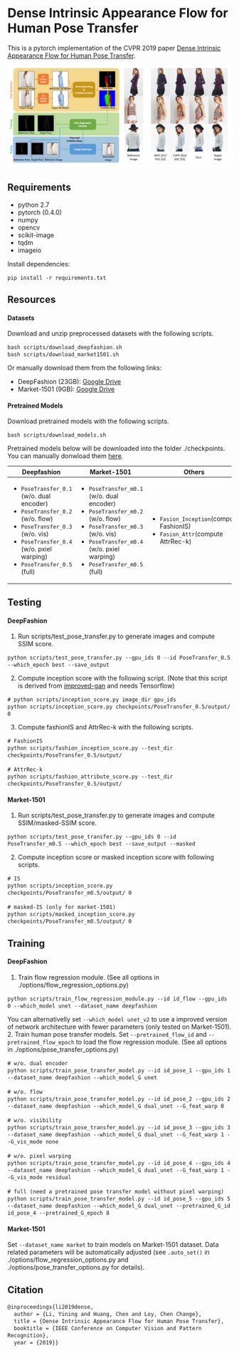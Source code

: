 # Dense Intrinsic Appearance Flow for Human Pose Transfer

This is a pytorch implementation of the CVPR 2019 paper [Dense Intrinsic Appearance Flow for Human Pose Transfer](http://mmlab.ie.cuhk.edu.hk/projects/pose-transfer/).

![fig_intro](imgs/fig_intro.png)

## Requirements
- python 2.7
- pytorch (0.4.0)
- numpy
- opencv
- scikit-image
- tqdm
- imageio

Install dependencies:
```
pip install -r requirements.txt
```

## Resources

#### Datasets
Download and unzip preprocessed datasets with the following scripts.
```
bash scripts/download_deepfashion.sh
bash scripts/download_market1501.sh
```
Or manually download them from the following links:
- DeepFashion (23GB): [Google Drive](https://drive.google.com/file/d/1LbibHhhF7xA7G3hHoHj9I-MvCByzdkvr/view?usp=sharing)
- Market-1501 (9GB): [Google Drive](https://drive.google.com/file/d/16zZJ5f5qOJcgg-cPfmAdso8al-MSWiwu/view?usp=sharing)

#### Pretrained Models
Download pretrained models with the following scripts.
```
bash scripts/download_models.sh
```
Pretrained models below will be downloaded into the folder ./checkpoints. You can manually donwload them [here](https://drive.google.com/file/d/1QHcb1QBGVmGginpsYmer-Q5Aq0HNtBHv/view?usp=sharing).

| Deepfashion | Market-1501 | Others |
|-------------|-------------|--------|
|<ul><li>`PoseTransfer_0.1` (w/o. dual encoder)</li><li>`PoseTransfer_0.2` (w/o. flow)</li><li>`PoseTransfer_0.3` (w/o. vis)</li><li>`PoseTransfer_0.4` (w/o. pxiel warping)</li><li>`PoseTransfer_0.5` (full)</li></ul>|<ul><li>`PoseTransfer_m0.1` (w/o. dual encoder)</li><li>`PoseTransfer_m0.2` (w/o. flow)</li><li>`PoseTransfer_m0.3` (w/o. vis)</li><li>`PoseTransfer_m0.4` (w/o. pxiel warping)</li><li>`PoseTransfer_m0.5` (full)</li></ul>|<ul><li>`Fasion_Inception`(compute FashionIS)</li><li>`Fasion_Attr`(compute AttrRec-k)</li></ul>|

## Testing
#### DeepFashion
1. Run scripts/test_pose_transfer.py to generate images and compute SSIM score.
```
python scripts/test_pose_transfer.py --gpu_ids 0 --id PoseTransfer_0.5 --which_epoch best --save_output
```
2. Compute inception score with the following script. (Note that this script is derived from [improved-gan](https://github.com/openai/improved-gan) and needs Tensorflow)
```
# python scripts/inception_score.py image_dir gpu_ids
python scripts/inception_score.py checkpoints/PoseTransfer_0.5/output/ 0
```
3. Compute fashionIS and AttrRec-k with the following scripts. 
```
# FashionIS
python scripts/fashion_inception_score.py --test_dir checkpoints/PoseTransfer_0.5/output/

# AttrRec-k
python scripts/fashion_attribute_score.py --test_dir checkpoints/PoseTransfer_0.5/output/
```
#### Market-1501
1. Run scripts/test_pose_transfer.py to generate images and compute SSIM/masked-SSIM score.
```
python scripts/test_pose_transfer.py --gpu_ids 0 --id PoseTransfer_m0.5 --which_epoch best --save_output --masked
```
2. Compute inception score or masked inception score with following scripts.
```
# IS
python scripts/inception_score.py checkpoints/PoseTransfer_m0.5/output/ 0

# masked-IS (only for market-1501)
python scripts/masked_inception_score.py checkpoints/PoseTransfer_m0.5/output/ 0
```
## Training
#### DeepFashion
1. Train flow regression module. (See all options in ./options/flow_regression_options.py)
```
python scripts/train_flow_regression_module.py --id id_flow --gpu_ids 0 --which_model unet --dataset_name deepfashion
```
You can alternativelly set `--which_model unet_v2` to use a improved version of network architecture with fewer parameters (only tested on Market-1501).
2. Train human pose transfer models. Set `--pretrained_flow_id` and `--pretrained_flow_epoch` to load the flow regression module. (See all options in ./options/pose_transfer_options.py)
```
# w/o. dual encoder
python scripts/train_pose_transfer_model.py --id id_pose_1 --gpu_ids 1 --dataset_name deepfashion --which_model_G unet

# w/o. flow
python scripts/train_pose_transfer_model.py --id id_pose_2 --gpu_ids 2 --dataset_name deepfashion --which_model_G dual_unet --G_feat_warp 0

# w/o. visibility
python scripts/train_pose_transfer_model.py --id id_pose_3 --gpu_ids 3 --dataset_name deepfashion --which_model_G dual_unet --G_feat_warp 1 --G_vis_mode none

# w/o. pixel warping
python scripts/train_pose_transfer_model.py --id id_pose_4 --gpu_ids 4 --dataset_name deepfashion --which_model_G dual_unet --G_feat_warp 1 --G_vis_mode residual

# full (need a pretrained pose transfer model without pixel warping)
python scripts/train_pose_transfer_model.py --id id_pose_5 --gpu_ids 5 --dataset_name deepfashion --which_model_G dual_unet --pretrained_G_id id_pose_4 --pretrained_G_epoch 8
```

#### Market-1501
Set `--dataset_name market` to train models on Market-1501 dataset. Data related parameters will be automatically adjusted (see `.auto_set()` in ./options/flow_regression_options.py and ./options/pose_transfer_options.py for details).
## Citation
```
@inproceedings{li2019dense,
  author = {Li, Yining and Huang, Chen and Loy, Chen Change},
  title = {Dense Intrinsic Appearance Flow for Human Pose Transfer},
  booktitle = {IEEE Conference on Computer Vision and Pattern Recognition},
  year = {2019}}
```



